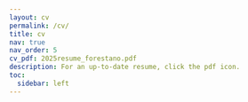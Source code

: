 ```yaml
---
layout: cv
permalink: /cv/
title: cv
nav: true
nav_order: 5
cv_pdf: 2025resume_forestano.pdf
description: For an up-to-date resume, click the pdf icon.
toc:
  sidebar: left
---
```

